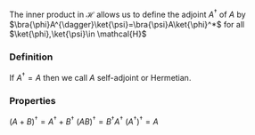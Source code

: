The inner product in $\mathcal{H}$ allows us to define the adjoint $A^{\dagger}$ of $A$ by $\bra{\phi}A^{\dagger}\ket{\psi}=\bra{\psi}A\ket{\phi}^*$ for all $\ket{\phi},\ket{\psi}\in \mathcal{H}$
### Definition
If $A^{\dagger}=A$ then we call $A$ self-adjoint or Hermetian.
### Properties
$(A+B)^{\dagger}=A^{\dagger}+B^{\dagger}$
$(AB)^{\dagger}=B^{\dagger}A^{\dagger}$
$(A^{\dagger})^{\dagger}=A$

